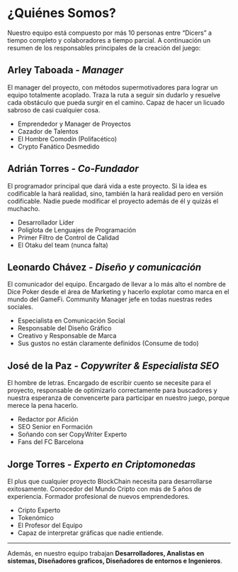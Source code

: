 # ¿Quiénes Somos?

Nuestro equipo está compuesto por más 10 personas entre “Dicers” a tiempo completo y colaboradores a tiempo parcial. A continuación un resumen de los responsables principales de la creación del juego:

## Arley Taboada ***- Manager***

El manager del proyecto, con métodos supermotivadores para lograr un equipo totalmente acoplado. Traza la ruta a seguir sin dudarlo y resuelve cada obstáculo que pueda surgir en el camino. Capaz de hacer un licuado sabroso de casi cualquier cosa.

- Emprendedor y Manager de Proyectos
- Cazador de Talentos
- El Hombre Comodín (Polifacético)
- Crypto Fanático Desmedido

## Adrián Torres ***- Co-Fundador***

El programador principal que dará vida a este proyecto. Si la idea es codificable la hará realidad, sino, también la hará realidad pero en versión codificable. Nadie puede modificar el proyecto además de él y quizás el muchacho.

- Desarrollador Líder
- Poliglota de Lenguajes de Programación
- Primer Filtro de Control de Calidad
- El Otaku del team (nunca falta)

## Leonardo Chávez ***- Diseño y comunicación***

El comunicador del equipo. Encargado de llevar a lo más alto el nombre de Dice Poker desde el área de Marketing y hacerlo explotar como marca en el mundo del GameFi. Community Manager jefe en todas nuestras redes sociales.

- Especialista en Comunicación Social
- Responsable del Diseño Gráfico
- Creativo y Responsable de Marca
- Sus gustos no están claramente definidos (Consume de todo)

## José de la Paz ***- Copywriter & Especialista SEO***

El hombre de letras. Encargado de escribir cuento se necesite para el proyecto, responsable de optimizarlo correctamente para buscadores y nuestra esperanza de convencerte para participar en nuestro juego, porque merece la pena hacerlo.

- Redactor por Afición
- SEO Senior en Formación
- Soñando con ser CopyWriter Experto
- Fans del FC Barcelona

## Jorge Torres ***- Experto en Criptomonedas***

El plus que cualquier proyecto BlockChain necesita para desarrollarse exitosamente. Conocedor del Mundo Cripto con más de 5 años de experiencia. Formador profesional de nuevos emprendedores.

- Cripto Experto
- Tokenómico
- El Profesor del Equipo
- Capaz de interpretar gráficas que nadie entiende.

----------------------------------------------------------------------------------------------------

Además, en nuestro equipo trabajan **Desarrolladores, Analistas en sistemas, Diseñadores graficos, Diseñadores de entornos e Ingenieros**.